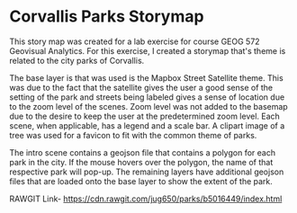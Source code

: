 # Corvallis Parks Storymap

This story map was created for a lab exercise for course GEOG 572 Geovisual Analytics. For this exercise, I created a storymap that's theme is related to the city parks of Corvallis. 

The base layer is that was used is the Mapbox Street Satellite theme. This was due to the fact that the satellite gives the user a good sense of the setting of the park and streets being labeled gives a sense of location due to the zoom level of the scenes. Zoom level was not added to the basemap due to the desire to keep the user at the predetermined zoom level. Each scene, when applicable, has a legend and a scale bar. A clipart image of a tree was used for a favicon to fit with the common theme of parks.

The intro scene contains a geojson file that contains a polygon for each park in the city. If the mouse hovers over the polygon, the name of that respective park will pop-up.  The remaining layers have additional geojson files that are loaded onto the base layer to show the extent of the park.

RAWGIT Link- https://cdn.rawgit.com/jug650/parks/b5016449/index.html
